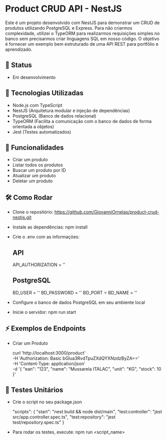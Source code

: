 # Product CRUD API - NestJS

Este é um projeto desenvolvido com NestJS para demonstrar um CRUD de produtos utilizando PostgreSQL e Express. Para não criarmos complexidade, utilizei o TypeORM para realizarmos requisições simples no banco sem precisarmos criar linguagens SQL em nosso código. O objetivo é fornecer um exemplo bem estruturado de uma API REST para portfólio e aprendizado.

## 🚧 Status
- Em desenvolvimento

## 🚀 Tecnologias Utilizadas

- Node.js com TypeScript
- NestJS (Arquitetura modular e injeção de dependências)
- PostgreSQL (Banco de dados relacional)
- TypeORM (Facilita a comunicação com o banco de dados de forma orientada a objetos)
- Jest (Testes automatizados)

## 📌 Funcionalidades

- Criar um produto
- Listar todos os produtos
- Buscar um produto por ID
- Atualizar um produto
- Deletar um produto

## 🛠️ Como Rodar

- Clone o repositório: https://github.com/GiovanniOrnelas/product-crud-nestjs.git
- Instale as dependências: npm install
- Crie o .env com as informações:
    ## API
    API_AUTHORIZATION = ''

    ## PostgreSQL
    BD_USER = ''
    BD_PASSWORD = ''
    BD_PORT = 
    BD_NAME = ''
- Configure o banco de dados PostgreSQL em seu ambiente local
- Inicie o servidor: npm run start

## ⚡ Exemplos de Endpoints

- Criar um Produto

    curl 'http://localhost:3000/product' \
    -H 'Authorization: Basic bGlua3RvdTpuZXdQYXNzdzByZA==' \
    -H 'Content-Type: application/json' \
    -d '{
        "ean": "123",
        "name": "Mussarela ITALAC",
        "unit": "KG",
        "stock": 10
    }'

## 🧪 Testes Unitários

- Crie o script no seu package.json

    "scripts": {
        "start": "nest build && node dist/main",
        "test:controller": "jest src/app.controller.spec.ts",
        "test:repository": "jest test/repository.spec.ts"
  }

- Para rodar os testes, execute: npm run <script_name>